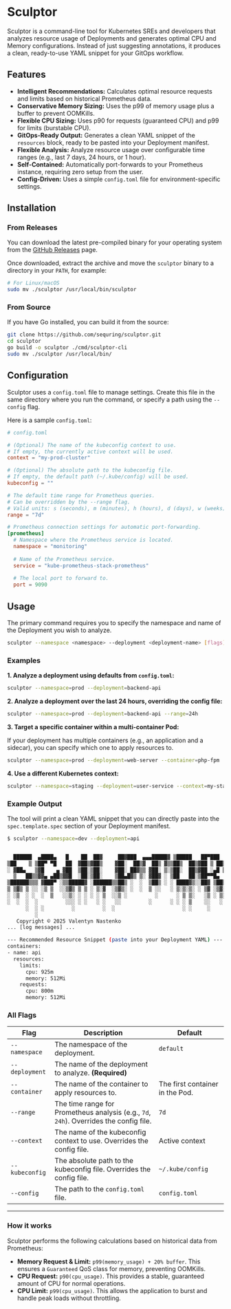 
# Sculptor

Sculptor is a command-line tool for Kubernetes SREs and developers that analyzes resource usage of Deployments and generates optimal CPU and Memory configurations. Instead of just suggesting annotations, it produces a clean, ready-to-use YAML snippet for your GitOps workflow.


## Features

-   **Intelligent Recommendations:** Calculates optimal resource requests and limits based on historical Prometheus data.
-   **Conservative Memory Sizing:** Uses the p99 of memory usage plus a buffer to prevent OOMKills.
-   **Flexible CPU Sizing:** Uses p90 for requests (guaranteed CPU) and p99 for limits (burstable CPU).
-   **GitOps-Ready Output:** Generates a clean YAML snippet of the `resources` block, ready to be pasted into your Deployment manifest.
-   **Flexible Analysis:** Analyze resource usage over configurable time ranges (e.g., last 7 days, 24 hours, or 1 hour).
-   **Self-Contained:** Automatically port-forwards to your Prometheus instance, requiring zero setup from the user.
-   **Config-Driven:** Uses a simple `config.toml` file for environment-specific settings.

## Installation

### From Releases

You can download the latest pre-compiled binary for your operating system from the [GitHub Releases](https://github.com/sequring/sculptor/releases) page.

Once downloaded, extract the archive and move the `sculptor` binary to a directory in your `PATH`, for example:

```bash
# For Linux/macOS
sudo mv ./sculptor /usr/local/bin/sculptor
```

### From Source

If you have Go installed, you can build it from the source:
```bash
git clone https://github.com/sequring/sculptor.git
cd sculptor
go build -o sculptor ./cmd/sculptor-cli
sudo mv ./sculptor /usr/local/bin/
```

## Configuration

Sculptor uses a `config.toml` file to manage settings. Create this file in the same directory where you run the command, or specify a path using the `--config` flag.

Here is a sample `config.toml`:

```toml
# config.toml

# (Optional) The name of the kubeconfig context to use.
# If empty, the currently active context will be used.
context = "my-prod-cluster" 

# (Optional) The absolute path to the kubeconfig file.
# If empty, the default path (~/.kube/config) will be used.
kubeconfig = "" 

# The default time range for Prometheus queries.
# Can be overridden by the --range flag.
# Valid units: s (seconds), m (minutes), h (hours), d (days), w (weeks), y (years).
range = "7d"

# Prometheus connection settings for automatic port-forwarding.
[prometheus]
  # Namespace where the Prometheus service is located.
  namespace = "monitoring"
  
  # Name of the Prometheus service.
  service = "kube-prometheus-stack-prometheus"
  
  # The local port to forward to.
  port = 9090
```

## Usage

The primary command requires you to specify the namespace and name of the Deployment you wish to analyze.

```bash
sculptor --namespace <namespace> --deployment <deployment-name> [flags]
```

### Examples

**1. Analyze a deployment using defaults from `config.toml`:**

```bash
sculptor --namespace=prod --deployment=backend-api
```

**2. Analyze a deployment over the last 24 hours, overriding the config file:**

```bash
sculptor --namespace=prod --deployment=backend-api --range=24h
```

**3. Target a specific container within a multi-container Pod:**

If your deployment has multiple containers (e.g., an application and a sidecar), you can specify which one to apply resources to.

```bash
sculptor --namespace=prod --deployment=web-server --container=php-fpm
```

**4. Use a different Kubernetes context:**

```bash
sculptor --namespace=staging --deployment=user-service --context=my-staging-cluster
```

### Example Output

The tool will print a clean YAML snippet that you can directly paste into the `spec.template.spec` section of your Deployment manifest.

```bash
$ sculptor --namespace=dev --deployment=api


  ██████  ▄████▄   █    ██  ██▓     ██▓███  ▄▄▄█████▓ ▒█████   ██▀███
▒██    ▒ ▒██▀ ▀█   ██  ▓██▒▓██▒    ▓██░  ██▒▓  ██▒ ▓▒▒██▒  ██▒▓██ ▒ ██▒
░ ▓██▄   ▒▓█    ▄ ▓██  ▒██░▒██░    ▓██░ ██▓▒▒ ▓██░ ▒░▒██░  ██▒▓██ ░▄█ ▒
  ▒   ██▒▒▓▓▄ ▄██▒▓▓█  ░██░▒██░    ▒██▄█▓▒ ▒░ ▓██▓ ░ ▒██   ██░▒██▀▀█▄
▒██████▒▒▒ ▓███▀ ░▒▒█████▓ ░██████▒▒██▒ ░  ░  ▒██▒ ░ ░ ████▓▒░░██▓ ▒██▒
▒ ▒▓▒ ▒ ░░ ░▒ ▒  ░░▒▓▒ ▒ ▒ ░ ▒░▓  ░▒▓▒░ ░  ░  ▒ ░░   ░ ▒░▒░▒░ ░ ▒▓ ░▒▓░
░ ░▒  ░ ░  ░  ▒   ░░▒░ ░ ░ ░ ░ ▒  ░░▒ ░         ░      ░ ▒ ▒░   ░▒ ░ ▒░
░  ░  ░  ░         ░░░ ░ ░   ░ ░   ░░         ░      ░ ░ ░ ▒    ░░   ░
      ░  ░ ░         ░         ░  ░                      ░ ░     ░
         ░
   Copyright © 2025 Valentyn Nastenko
... [log messages] ...

--- Recommended Resource Snippet (paste into your Deployment YAML) ---
containers:
- name: api
  resources:
    limits:
      cpu: 925m
      memory: 512Mi
    requests:
      cpu: 800m
      memory: 512Mi
```

### All Flags

| Flag         | Description                                                                              | Default                          |
|--------------|------------------------------------------------------------------------------------------|----------------------------------|
| `--namespace`  | The namespace of the deployment.                                                         | `default`                        |
| `--deployment` | The name of the deployment to analyze. **(Required)**                                    |                                  |
| `--container`  | The name of the container to apply resources to.                                         | The first container in the Pod.  |
| `--range`      | The time range for Prometheus analysis (e.g., `7d`, `24h`). Overrides the config file.     | `7d`                             |
| `--context`    | The name of the kubeconfig context to use. Overrides the config file.                    | Active context                   |
| `--kubeconfig` | The absolute path to the kubeconfig file. Overrides the config file.                     | `~/.kube/config`                 |
| `--config`     | The path to the `config.toml` file.                                                      | `config.toml`                    |

---

### How it works
Sculptor performs the following calculations based on historical data from Prometheus:
- **Memory Request & Limit:** `p99(memory_usage) + 20% buffer`. This ensures a `Guaranteed` QoS class for memory, preventing OOMKills.
- **CPU Request:** `p90(cpu_usage)`. This provides a stable, guaranteed amount of CPU for normal operations.
- **CPU Limit:** `p99(cpu_usage)`. This allows the application to burst and handle peak loads without throttling.
